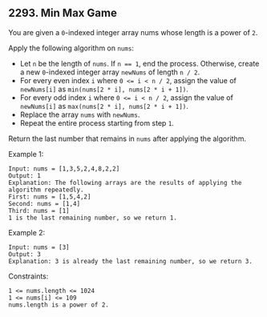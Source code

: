 ## 2293. Min Max Game

You are given a `0`-indexed integer array nums whose length is a power of `2`.

Apply the following algorithm on `nums`:

- Let `n` be the length of `nums`. If `n == 1`, end the process. Otherwise, create a new `0`-indexed integer array `newNums` of length `n / 2`.
- For every even index `i` where `0 <= i < n / 2`, assign the value of `newNums[i]` as `min(nums[2 * i], nums[2 * i + 1])`.
- For every odd index `i` where `0 <= i < n / 2`, assign the value of `newNums[i]` as `max(nums[2 * i], nums[2 * i + 1])`.
- Replace the array `nums` with `newNums`.
- Repeat the entire process starting from step `1`.

Return the last number that remains in `nums` after applying the algorithm.

Example 1:

```
Input: nums = [1,3,5,2,4,8,2,2]
Output: 1
Explanation: The following arrays are the results of applying the algorithm repeatedly.
First: nums = [1,5,4,2]
Second: nums = [1,4]
Third: nums = [1]
1 is the last remaining number, so we return 1.
```

Example 2:

```
Input: nums = [3]
Output: 3
Explanation: 3 is already the last remaining number, so we return 3.
```

Constraints:

```
1 <= nums.length <= 1024
1 <= nums[i] <= 109
nums.length is a power of 2.
```
